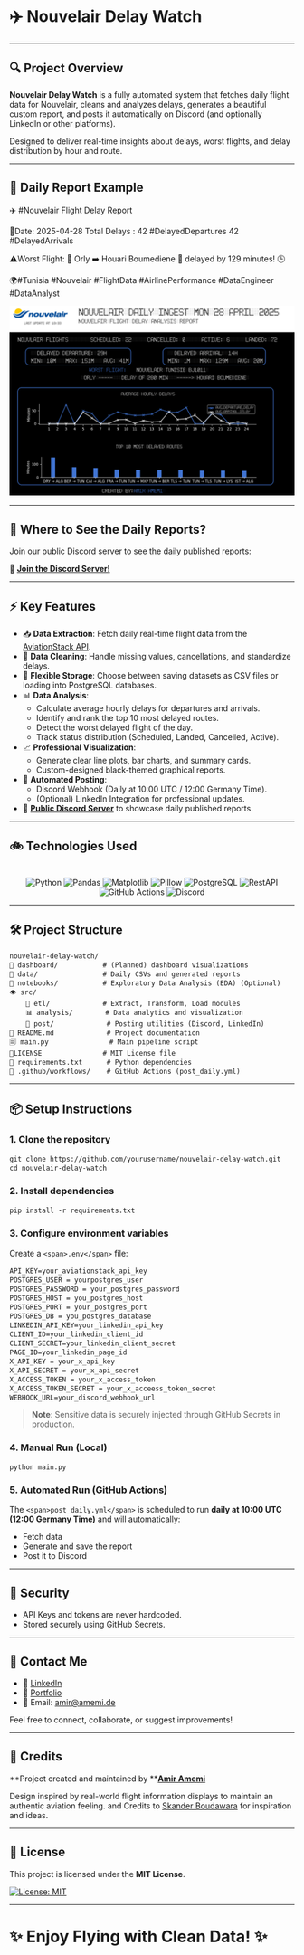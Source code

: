 # ✈️ Nouvelair Delay Watch

---

## 🔍 Project Overview

**Nouvelair Delay Watch** is a fully automated system that fetches daily flight data for Nouvelair, cleans and analyzes delays, generates a beautiful custom report, and posts it automatically on Discord (and optionally LinkedIn or other platforms).

Designed to deliver real-time insights about delays, worst flights, and delay distribution by hour and route.

---

## 📅 Daily Report Example

✈️ #Nouvelair Flight Delay Report

📅Date: 2025-04-28
Total Delays :
42 #DelayedDepartures
42 #DelayedArrivals

⚠️Worst Flight:
🛫 Orly  ➡️ Houari Boumediene 🛬 delayed by 129 minutes! 🕒

🌍#Tunisia #Nouvelair #FlightData #AirlinePerformance #DataEngineer #DataAnalyst

![Nouvelair Daily Report](./dashboard/final_report.png)

---

## 📢 Where to See the Daily Reports?

Join our public Discord server to see the daily published reports:

🔗 **[Join the Discord Server!
](https://discord.gg/n2vmB4Yshk)**

---

## ⚡ Key Features

* 📥 **Data Extraction**: Fetch daily real-time flight data from the [AviationStack API](https://aviationstack.com/).
* 🧹 **Data Cleaning**: Handle missing values, cancellations, and standardize delays.
* 💾 **Flexible Storage**: Choose between saving datasets as CSV files or loading into PostgreSQL databases.
* 📊 **Data Analysis**:
  * Calculate average hourly delays for departures and arrivals.
  * Identify and rank the top 10 most delayed routes.
  * Detect the worst delayed flight of the day.
  * Track status distribution (Scheduled, Landed, Cancelled, Active).
* 📈 **Professional Visualization**:
  * Generate clear line plots, bar charts, and summary cards.
  * Custom-designed black-themed graphical reports.
* 🤖 **Automated Posting**:
  * Discord Webhook (Daily at 10:00 UTC / 12:00 Germany Time).
  * (Optional) LinkedIn Integration for professional updates.
* 🛫 **[Public Discord Server](https://discord.gg/n2vmB4Yshk)** to showcase daily published reports.

---

## 🚲 Technologies Used

<p align="center">
  <br>
  <img alt="Python" src="https://img.shields.io/badge/Python-3776AB.svg?style=for-the-badge&logo=python&logoColor=white"/>
  <img alt="Pandas" src="https://img.shields.io/badge/Pandas-150458.svg?style=for-the-badge&logo=pandas&logoColor=white"/>
  <img alt="Matplotlib" src="https://img.shields.io/badge/Matplotlib-ffffff.svg?style=for-the-badge&logo=matplotlib&logoColor=black"/>
  <img alt="Pillow" src="https://img.shields.io/badge/Pillow-5A29E4.svg?style=for-the-badge&logo=pillow&logoColor=white"/>
  <img alt="PostgreSQL" src="https://img.shields.io/badge/PostgreSQL-336791.svg?style=for-the-badge&logo=postgresql&logoColor=white"/>
  <img alt="RestAPI" src="https://img.shields.io/badge/RestAPI-45b8de.svg?style=for-the-badge&logo=seaborn&logoColor=white"/>
  <img alt="GitHub Actions" src="https://img.shields.io/badge/GitHub%20Actions-2088FF.svg?style=for-the-badge&logo=github-actions&logoColor=white"/>
  <img alt="Discord" src="https://img.shields.io/badge/Discord-5865F2.svg?style=for-the-badge&logo=discord&logoColor=white"/>

---

## 🛠️ Project Structure

```
nouvelair-delay-watch/
📓 dashboard/           # (Planned) dashboard visualizations
💾 data/                # Daily CSVs and generated reports
📁 notebooks/           # Exploratory Data Analysis (EDA) (Optional)
👁️ src/
    🔀 etl/             # Extract, Transform, Load modules
    📊 analysis/        # Data analytics and visualization
    📢 post/             # Posting utilities (Discord, LinkedIn)
📖 README.md             # Project documentation
🗐 main.py               # Main pipeline script
📃LICENSE               # MIT License file
📒 requirements.txt      # Python dependencies
📆 .github/workflows/    # GitHub Actions (post_daily.yml)
```

---

## 📦 Setup Instructions

### 1. Clone the repository

```
git clone https://github.com/yourusername/nouvelair-delay-watch.git
cd nouvelair-delay-watch
```

### 2. Install dependencies

```
pip install -r requirements.txt
```

### 3. Configure environment variables

Create a `<span>.env</span>` file:

```
API_KEY=your_aviationstack_api_key
POSTGRES_USER = yourpostgres_user
POSTGRES_PASSWORD = your_postgres_password
POSTGRES_HOST = you_postgres_host
POSTGRES_PORT = your_postgres_port
POSTGRES_DB = you_postgres_database
LINKEDIN_API_KEY=your_linkedin_api_key
CLIENT_ID=your_linkedin_client_id
CLIENT_SECRET=your_linkedin_client_secret
PAGE_ID=your_linkedin_page_id
X_API_KEY = your_x_api_key
X_API_SECRET = your_x_api_secret
X_ACCESS_TOKEN = your_x_access_token
X_ACCESS_TOKEN_SECRET = your_x_acceess_token_secret
WEBHOOK_URL=your_discord_webhook_url
```

> **Note**: Sensitive data is securely injected through GitHub Secrets in production.

### 4. Manual Run (Local)

```
python main.py
```

### 5. Automated Run (GitHub Actions)

The `<span>post_daily.yml</span>` is scheduled to run **daily at 10:00 UTC (12:00 Germany Time)** and will automatically:

* Fetch data
* Generate and save the report
* Post it to Discord

---

## 👮️ Security

* API Keys and tokens are never hardcoded.
* Stored securely using GitHub Secrets.

---

## 🙋 Contact Me

* 🔗 [LinkedIn](https://www.linkedin.com/in/amemi-amir/)
* 💼 [Portfolio](https://www.amemi.de)
* 📧 Email: [amir@amemi.de](amir@amemi.de)

Feel free to connect, collaborate, or suggest improvements!

---

## 🌟 Credits

**Project created and maintained by ****[Amir Amemi](https://www.amemi.de)**

Design inspired by real-world flight information displays to maintain an authentic aviation feeling. and Credits to [Skander Boudawara](https://github.com/skanderboudawara) for inspiration and ideas. 

---

## 💎 License

This project is licensed under the **MIT License**.

[![License: MIT](https://img.shields.io/badge/License-MIT-yellow.svg)
](LICENSE)

---

# ✨ Enjoy Flying with Clean Data! ✨
